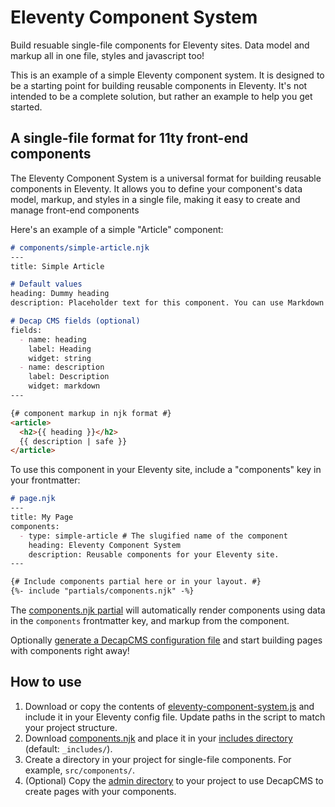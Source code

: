 # Eleventy Component System

Build resuable single-file components for Eleventy sites. Data model and markup all in one file, styles and javascript too!

This is an example of a simple Eleventy component system. It is designed to be a starting point for building reusable components in Eleventy. It's not intended to be a complete solution, but rather an example to help you get started.

## A single-file format for 11ty front-end components

The Eleventy Component System is a universal format for building reusable components in Eleventy. It allows you to define your component's data model, markup, and styles in a single file, making it easy to create and manage front-end components

Here's an example of a simple "Article" component:

```md
# components/simple-article.njk
--- 
title: Simple Article

# Default values
heading: Dummy heading
description: Placeholder text for this component. You can use Markdown here.

# Decap CMS fields (optional)
fields:
  - name: heading
    label: Heading
    widget: string
  - name: description
    label: Description
    widget: markdown
---

{# component markup in njk format #}
<article>
  <h2>{{ heading }}</h2>
  {{ description | safe }}
</article>
```

To use this component in your Eleventy site, include a "components" key in your frontmatter:

```md
# page.njk
---
title: My Page
components:
  - type: simple-article # The slugified name of the component
    heading: Eleventy Component System
    description: Reusable components for your Eleventy site.
---

{# Include components partial here or in your layout. #}
{%- include "partials/components.njk" -%}
```

The [components.njk partial](https://github.com/MWDelaney/11ty-component-system/blob/main/src/assets/views/partials/components.njk) will automatically render components using data in the `components` frontmatter key, and markup from the component.

Optionally [generate a DecapCMS configuration file](https://github.com/MWDelaney/11ty-component-system/blob/main/src/content/admin/config.yml.njk) and start building pages with components right away!

## How to use

1. Download or copy the contents of [eleventy-component-system.js](https://github.com/MWDelaney/11ty-component-system/blob/main/eleventy-universal-components.js) and include it in your Eleventy config file. Update paths in the script to match your project structure. 
2. Download [components.njk](https://github.com/MWDelaney/11ty-component-system/blob/main/src/assets/views/partials/components.njk) and place it in your [includes directory](https://www.11ty.dev/docs/config/#directory-for-includes) (default: `_includes/`).
3. Create a directory in your project for single-file components. For example, `src/components/`.
4. (Optional) Copy the [admin directory](https://github.com/MWDelaney/11ty-component-system/tree/main/src/content/admin) to your project to use DecapCMS to create pages with your components.
